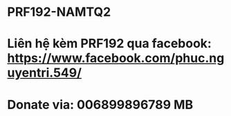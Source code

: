 # PRF192-NAMTQ2
# Liên hệ kèm PRF192 qua facebook: https://www.facebook.com/phuc.nguyentri.549/ 
# Donate via: 006899896789 MB
